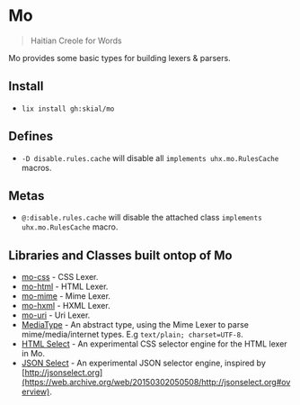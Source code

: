 # Mo

> Haitian Creole for Words

Mo provides some basic types for building lexers & parsers.

## Install

- `lix install gh:skial/mo`

## Defines

- `-D disable.rules.cache` will disable all `implements uhx.mo.RulesCache` macros.

## Metas

- `@:disable.rules.cache` will disable the attached class `implements uhx.mo.RulesCache` macro.
	
## Libraries and Classes built ontop of Mo

+ [mo-css](https://github.com/skial/mo-css) - CSS Lexer.
+ [mo-html](https://github.com/skial/mo-html) - HTML Lexer.
+ [mo-mime](https://github.com/skial/mo-mime) - Mime Lexer.
+ [mo-hxml](https://github.com/skial/mo-hxml) - HXML Lexer.
+ [mo-uri](https://github.com/skial/mo-uri) - Uri Lexer.
+ [MediaType](https://github.com/skial/media-types) - An abstract type, using the Mime Lexer to parse mime/media/internet types. E.g `text/plain; charset=UTF-8`.
+ [HTML Select](https://github.com/skial/jwenn/tree/transfer_uhx/src/uhx/select/html) - An experimental CSS selector engine for the HTML lexer in Mo.
+ [JSON Select](https://github.com/skial/jwenn/blob/transfer_uhx/src/uhx/select/JsonQuery.hx) - An experimental JSON selector engine, inspired by [http://jsonselect.org](https://web.archive.org/web/20150302050508/http://jsonselect.org#overview).
